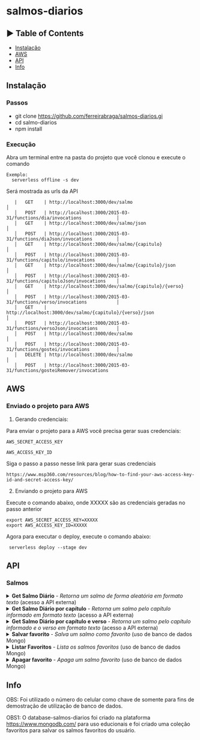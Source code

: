 # salmos-diarios

## ► Table of Contents

- [Instalação](#instalação)
- [AWS](#AWS)
- [API](#API)
- [Info](#INFO)

## Instalação

### Passos

- git clone https://github.com/ferreirabraga/salmos-diarios.gi
- cd salmo-diarios
- npm install

### Execução
Abra um terminal entre na pasta do projeto que você clonou e execute o comando

```
Exemplo:
  serverless offline -s dev

```
Será mostrada as urls da API

```
   |   GET    | http://localhost:3000/dev/salmo                                        │
   │   POST   | http://localhost:3000/2015-03-31/functions/dia/invocations             │
   │   GET    | http://localhost:3000/dev/salmo/json                                   │
   │   POST   | http://localhost:3000/2015-03-31/functions/diaJson/invocations         │
   │   GET    | http://localhost:3000/dev/salmo/{capitulo}                             │
   │   POST   | http://localhost:3000/2015-03-31/functions/capitulo/invocations        │
   │   GET    | http://localhost:3000/dev/salmo/{capitulo}/json                        │
   │   POST   | http://localhost:3000/2015-03-31/functions/capituloJson/invocations    │
   │   GET    | http://localhost:3000/dev/salmo/{capitulo}/{verso}                     │
   │   POST   | http://localhost:3000/2015-03-31/functions/verso/invocations           │
   │   GET    | http://localhost:3000/dev/salmo/{capitulo}/{verso}/json                │
   │   POST   | http://localhost:3000/2015-03-31/functions/versoJson/invocations       │
   │   POST   | http://localhost:3000/dev/salmo                                        │
   │   POST   | http://localhost:3000/2015-03-31/functions/gostei/invocations          │
   │   DELETE | http://localhost:3000/dev/salmo                                        │
   │   POST   | http://localhost:3000/2015-03-31/functions/gosteiRemover/invocations  

```
## AWS
### Enviado o projeto para AWS

1) Gerando credenciais:

Para enviar o projeto para a AWS você precisa gerar suas credenciais:
```
AWS_SECRET_ACCESS_KEY

AWS_ACCESS_KEY_ID
```
Siga o passo a passo nesse link para gerar suas credenciais
```
https://www.msp360.com/resources/blog/how-to-find-your-aws-access-key-id-and-secret-access-key/
```
2) Enviando o projeto para AWS

Execute o comando abaixo, onde XXXXX são as credenciais geradas no passo anterior

```
export AWS_SECRET_ACCESS_KEY=XXXXX
export AWS_ACCESS_KEY_ID=XXXXX
```
Agora para executar o deploy, execute o comando abaixo:
```
 serverless deploy --stage dev
```

## API

### Salmos
<details>
  <summary>
    <b>Get Salmo Diário</b> - <i>Retorna um salmo de forma aleatória em formato texto</i> (acesso a API externa)
  </summary>
  <br/>
  
  <b>Endpoint: (texto)</b> `GET https://oiup8kr3zi.execute-api.us-east-1.amazonaws.com/dev/salmo`
  <br /><br />
  Retorno:<br />
  ```
1) Disse o SENHOR ao meu Senhor: Assenta-te à minha mão direita, até que ponha os teus inimigos por escabelo dos teus pés.
2) O Senhor enviará o cetro da tua fortaleza desde Sião, dizendo: Domina no meio dos teus inimigos.
3) O teu povo será mui voluntário no dia do teu poder; nos ornamentos de santidade, desde a madre da alva, tu tens o orvalho da tua mocidade.
4) Jurou o Senhor, e não se arrependerá: tu és um sacerdote eterno, segundo a ordem de Melquisedeque.
5) O Senhor, à tua direita, ferirá os reis no dia da sua ira.
6) Julgará entre os gentios; tudo encherá de corpos mortos; ferirá os cabeças de muitos países.
7)Beberá do ribeiro no caminho, por isso exaltará a cabeça.
  ```
  
<b>Endpoint: (JSON)</b> `GET - https://oiup8kr3zi.execute-api.us-east-1.amazonaws.com/dev/salmo/json`
  <br /><br />
  Retorno:<br />
  ```
  {
  "capitulo": 110,
  "versos": [
    {
      "number": 1,
      "text": "Disse o SENHOR ao meu Senhor: Assenta-te à minha mão direita, até que ponha os teus inimigos por escabelo dos teus pés."
    },
    {
      "number": 2,
      "text": "O Senhor enviará o cetro da tua fortaleza desde Sião, dizendo: Domina no meio dos teus inimigos."
    },
    {
      "number": 3,
      "text": "O teu povo será mui voluntário no dia do teu poder; nos ornamentos de santidade, desde a madre da alva, tu tens o orvalho da tua mocidade."
    },
    {
      "number": 4,
      "text": "Jurou o Senhor, e não se arrependerá: tu és um sacerdote eterno, segundo a ordem de Melquisedeque."
    },
    {
      "number": 5,
      "text": "O Senhor, à tua direita, ferirá os reis no dia da sua ira."
    },
    {
      "number": 6,
      "text": "Julgará entre os gentios; tudo encherá de corpos mortos; ferirá os cabeças de muitos países."
    },
    {
      "number": 7,
      "text": "Beberá do ribeiro no caminho, por isso exaltará a cabeça."
    }
  ]
}
  ```
  
</details>


<details>
  <summary>
    <b>Get Salmo Diário por capítulo</b> - <i>Retorna um salmo pelo capítulo informado em formato texto</i> (acesso a API externa)
  </summary>
  <br/>
  
  <b>Endpoint:(texto)</b> `GET https://oiup8kr3zi.execute-api.us-east-1.amazonaws.com/dev/api/salmo/{capitulo}`
  <br /><br />
  Retorno:<br />
  ```
1) Disse o SENHOR ao meu Senhor: Assenta-te à minha mão direita, até que ponha os teus inimigos por escabelo dos teus pés.
2) O Senhor enviará o cetro da tua fortaleza desde Sião, dizendo: Domina no meio dos teus inimigos.
3) O teu povo será mui voluntário no dia do teu poder; nos ornamentos de santidade, desde a madre da alva, tu tens o orvalho da tua mocidade.
4) Jurou o Senhor, e não se arrependerá: tu és um sacerdote eterno, segundo a ordem de Melquisedeque.
5) O Senhor, à tua direita, ferirá os reis no dia da sua ira.
6) Julgará entre os gentios; tudo encherá de corpos mortos; ferirá os cabeças de muitos países.
7)Beberá do ribeiro no caminho, por isso exaltará a cabeça.
  ```
  
  <b>Endpoint:(JSON)</b> `GET https://oiup8kr3zi.execute-api.us-east-1.amazonaws.com/dev/api/salmo/{capitulo}/json`
  <br /><br />
  Retorno:<br />
  ```
  {
  "capitulo": 110,
  "versos": [
    {
      "number": 1,
      "text": "Disse o SENHOR ao meu Senhor: Assenta-te à minha mão direita, até que ponha os teus inimigos por escabelo dos teus pés."
    },
    {
      "number": 2,
      "text": "O Senhor enviará o cetro da tua fortaleza desde Sião, dizendo: Domina no meio dos teus inimigos."
    },
    {
      "number": 3,
      "text": "O teu povo será mui voluntário no dia do teu poder; nos ornamentos de santidade, desde a madre da alva, tu tens o orvalho da tua mocidade."
    },
    {
      "number": 4,
      "text": "Jurou o Senhor, e não se arrependerá: tu és um sacerdote eterno, segundo a ordem de Melquisedeque."
    },
    {
      "number": 5,
      "text": "O Senhor, à tua direita, ferirá os reis no dia da sua ira."
    },
    {
      "number": 6,
      "text": "Julgará entre os gentios; tudo encherá de corpos mortos; ferirá os cabeças de muitos países."
    },
    {
      "number": 7,
      "text": "Beberá do ribeiro no caminho, por isso exaltará a cabeça."
    }
  ]
}
  ```
</details>

<details>
  <summary>
    <b>Get Salmo Diário por capítulo e verso</b> - <i>Retorna um salmo pelo capítulo informado e o verso em formato texto</i> (acesso a API externa)
  </summary>
  <br/>
  
  <b>Endpoint:(texto)</b> `GET https://oiup8kr3zi.execute-api.us-east-1.amazonaws.com/dev/api/salmo/{capitulo}/{verso}`
  <br /><br />
  Retorno:<br />
  ```
1) Disse o SENHOR ao meu Senhor: Assenta-te à minha mão direita, até que ponha os teus inimigos por escabelo dos teus pés.
2) O Senhor enviará o cetro da tua fortaleza desde Sião, dizendo: Domina no meio dos teus inimigos.
3) O teu povo será mui voluntário no dia do teu poder; nos ornamentos de santidade, desde a madre da alva, tu tens o orvalho da tua mocidade.
4) Jurou o Senhor, e não se arrependerá: tu és um sacerdote eterno, segundo a ordem de Melquisedeque.
5) O Senhor, à tua direita, ferirá os reis no dia da sua ira.
6) Julgará entre os gentios; tudo encherá de corpos mortos; ferirá os cabeças de muitos países.
7)Beberá do ribeiro no caminho, por isso exaltará a cabeça.
  ```

  
  <b>Endpoint:(JSON)</b> `GET https://oiup8kr3zi.execute-api.us-east-1.amazonaws.com/dev/api/salmo/{capitulo}/{verso}/json`
  <br /><br />
  
  ```
  {
    "capitulo": 110,
    "verso": 2,
    "texto": "O Senhor enviará o cetro da tua fortaleza desde Sião, dizendo: Domina no meio dos teus inimigos."
  }
  ```
</details>


 <details>
  <summary>
    <b>Salvar favorito</b> - <i>Salva um salmo como favorito</i> (uso de banco de dados Mongo)
  </summary>
  <br/>
  
  <b>Endpoint:(texto)</b> `POST - https://oiup8kr3zi.execute-api.us-east-1.amazonaws.com/dev/api/salmo`
  <br /><br />
  Requisição:<br />
  ```
{
  "telefone":"{insiraSeuTelefone}",
  "capitulo":"30",
  "verso":"1",
  "texto":"Teste"
}
  ```
  Retorno sucesso:<br />
  ```
{
    "codigo": 1,
    "mensagem": "Salmos cadastrado com sucesso."
}
  ```
  Retorno erro:<br />
  ```
{
    "codigo": 0,
    "mensagem": "Salmos já cadastrado anteriormente."
}
  ```

</details>

 <details>
  <summary>
    <b>Listar Favoritos</b> - <i>Lista os salmos favoritos</i>  (uso de banco de dados Mongo)
  </summary>
  <br/>
  
  <b>Endpoint:(texto)</b> `GET - https://oiup8kr3zi.execute-api.us-east-1.amazonaws.com/dev/api/salmo/favorito/{telefone}  `
  <br /><br />
  
  
  Retorno sucesso:<br />
  ```

    "codigo": 1,
    "dados": [
        {
            "_id": "63b8e08fc18dfa165995891c",
            "telefone": "5561981526669",
            "capitulo:": "30",
            "verso": "1",
            "texto": "Teste"
        },
        {
            "_id": "63b9846fa77ef30008cd6f8a",
            "telefone": "5561981526669",
            "capitulo:": "1",
            "verso": "1",
            "texto": "Teste 1"
        }
    ]
}
  ```
  Retorno erro:<br />
  ```
{
    "codigo": 0,
    "mensagem": "Não existem salmos para esse telefone informado."
}
  ```

</details>

<details>
  <summary>
    <b>Apagar favorito</b> - <i>Apaga um salmo favorito</i> (uso de banco de dados Mongo)
  </summary>
  <br/>
  
  <b>Endpoint:(texto)</b> `DETELE - https://oiup8kr3zi.execute-api.us-east-1.amazonaws.com/dev/api/salmo`
  <br /><br />
  Requisição:<br />
   ```
  {
    "telefone":"{insiraSeuTelefone}",
    "capitulo":"30",
    "verso":"1"
  }
  ```
  Retorno sucesso:<br />
  
   ```
{
    "codigo": 1,
    "mensagem": "Salmo excluído com sucesso."
}
  ```
  Retorno erro:<br />
   ```
{
    "codigo": 0,
    "mensagem": "Salmo não cadastrado com favorito."
}
  ```

</details>

## Info
OBS: Foi utilizado o número do celular como chave de somente para fins de demostração de utilização de banco de dados.

OBS1: O database-salmos-diarios foi criado na plataforma https://www.mongodb.com/ para uso educionais e foi criado uma coleção favoritos para salvar os salmos favoritos do usuário.
